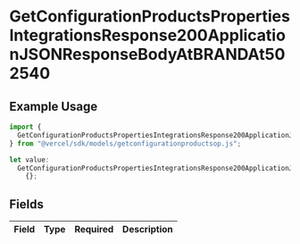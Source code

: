 # GetConfigurationProductsPropertiesIntegrationsResponse200ApplicationJSONResponseBodyAtBRANDAt502540

## Example Usage

```typescript
import {
  GetConfigurationProductsPropertiesIntegrationsResponse200ApplicationJSONResponseBodyAtBRANDAt502540,
} from "@vercel/sdk/models/getconfigurationproductsop.js";

let value:
  GetConfigurationProductsPropertiesIntegrationsResponse200ApplicationJSONResponseBodyAtBRANDAt502540 =
    {};
```

## Fields

| Field       | Type        | Required    | Description |
| ----------- | ----------- | ----------- | ----------- |